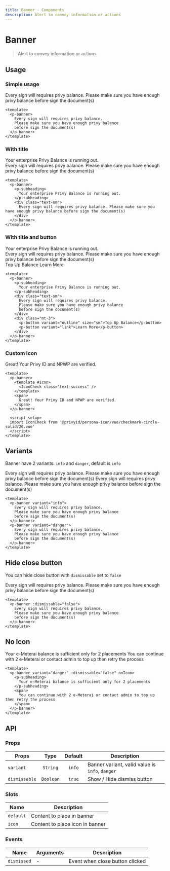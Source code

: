 ```yaml
---
title: Banner · Components
description: Alert to convey information or actions
---
```


<script setup>
  import pBanner from './Banner.vue'
  import pButton from '../button/Button.vue'
  import pCaption from '../caption/Caption.vue'
  import pSubheading from '../subheading/Subheading.vue'
  import IconCheck from '@privyid/persona-icon/vue/checkmark-circle-solid/20.vue'
</script>

# Banner

> Alert to convey information or actions

## Usage

### Simple usage

<preview class="flex-col">
  <p-banner>
    Every sign will requires privy balance.
    Please make sure you have enough privy balance
    before sign the document(s)
  </p-banner>
</preview>

```vue
<template>
  <p-banner>
    Every sign will requires privy balance.
    Please make sure you have enough privy balance
    before sign the document(s)
  </p-banner>
</template>
```

### With title

<preview class="flex-col">
  <p-banner>
    <p-subheading>
      Your enterprise Privy Balance is running out.
    </p-subheading>
    <div class="text-sm">
      Every sign will requires privy balance. Please make sure you have enough privy balance before sign the document(s)
    </div>
  </p-banner>
</preview>

```vue
<template>
  <p-banner>
    <p-subheading>
      Your enterprise Privy Balance is running out.
    </p-subheading>
    <div class="text-sm">
      Every sign will requires privy balance. Please make sure you have enough privy balance before sign the document(s)
    </div>
  </p-banner>
</template>
```

### With title and button

<preview class="flex-col">
  <p-banner>
    <p-subheading>
      Your enterprise Privy Balance is running out.
    </p-subheading>
    <div class="text-sm">
      Every sign will requires privy balance.
      Please make sure you have enough privy balance
      before sign the document(s)
    </div>
    <div class="mt-3">
      <p-button variant="outline" size="sm">Top Up Balance</p-button>
      <p-button variant="link">Learn More</p-button>
    </div>
  </p-banner>
</preview>

```vue
<template>
  <p-banner>
    <p-subheading>
      Your enterprise Privy Balance is running out.
    </p-subheading>
    <div class="text-sm">
      Every sign will requires privy balance.
      Please make sure you have enough privy balance
      before sign the document(s)
    </div>
    <div class="mt-3">
      <p-button variant="outline" size="sm">Top Up Balance</p-button>
      <p-button variant="link">Learn More</p-button>
    </div>
  </p-banner>
</template>
```

### Custom Icon

<preview class="flex-col">
  <p-banner>
    <template #icon>
      <IconCheck class="text-success" />
    </template>
    <span>
      Great! Your Privy ID and NPWP are verified.
    </span>
  </p-banner>
</preview>

```vue
<template>
  <p-banner>
    <template #icon>
      <IconCheck class="text-success" />
    </template>
    <span>
      Great! Your Privy ID and NPWP are verified.
    </span>
  </p-banner>

  <script setup>
  import IconCheck from '@privyid/persona-icon/vue/checkmark-circle-solid/20.vue'
  </script>
</template>
```

## Variants

Banner have 2 variants: `info` and `danger`, default is `info`

<preview class="flex-col space-y-3">
  <p-banner variant="info">
    Every sign will requires privy balance.
    Please make sure you have enough privy balance
    before sign the document(s)
  </p-banner>
  <p-banner variant="danger">
    Every sign will requires privy balance.
    Please make sure you have enough privy balance
    before sign the document(s)
  </p-banner>
</preview>

```vue
<template>
  <p-banner variant="info">
    Every sign will requires privy balance.
    Please make sure you have enough privy balance
    before sign the document(s)
  </p-banner>
  <p-banner variant="danger">
    Every sign will requires privy balance.
    Please make sure you have enough privy balance
    before sign the document(s)
  </p-banner>
</template>
```

## Hide close button

You can hide close button with `dismissable` set to `false`

<preview class="flex-col">
  <p-banner :dismissable="false">
    Every sign will requires privy balance.
    Please make sure you have enough privy balance
    before sign the document(s)
  </p-banner>
</preview>

```vue
<template>
  <p-banner :dismissable="false">
    Every sign will requires privy balance.
    Please make sure you have enough privy balance
    before sign the document(s)
  </p-banner>
</template>
```

## No Icon
<preview class="flex-col">
  <p-banner variant="danger" :dismissable="false" noIcon>
    <p-subheading>
      Your e-Meterai balance is sufficient only for 2 placements
    </p-subheading>
    <span>
      You can continue with 2 e-Meterai or contact admin to top up then retry the process
    </span>
  </p-banner>
</preview>

```vue
<template>
  <p-banner variant="danger" :dismissable="false" noIcon>
    <p-subheading>
      Your e-Meterai balance is sufficient only for 2 placements
    </p-subheading>
    <span>
      You can continue with 2 e-Meterai or contact admin to top up then retry the process
    </span>
  </p-banner>
</template>
```

## API

### Props

| Props         |   Type    | Default | Description                                     |
|---------------|:---------:|:-------:|-------------------------------------------------|
| `variant`     | `String`  | `info`  | Banner variant, valid value is `info`, `danger` |
| `dismissable` | `Boolean` | `true`  | Show / Hide dismiss button                      |

### Slots

| Name      | Description                |
|-----------|----------------------------|
| `default` | Content to place in banner |
| `icon`    | Content to place icon in banner |

### Events

| Name        | Arguments | Description                     |
|-------------|-----------|---------------------------------|
| `dismissed` | -         | Event when close button clicked |
